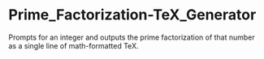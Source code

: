# Prime_Factorization-TeX_Generator
Prompts for an integer and outputs the prime factorization of that number as a single line of math-formatted TeX.
